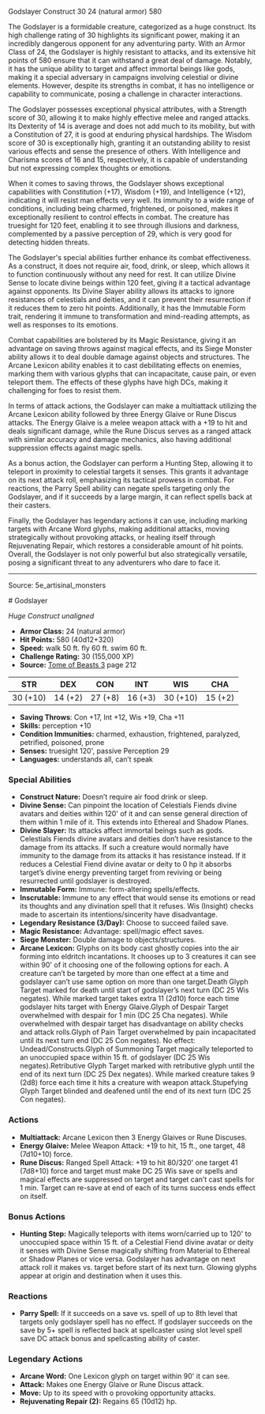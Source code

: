 <MonsterName/>Godslayer</MonsterName>
<CreatureType/>Construct</CreatureType>
<CR/>30</CR>
<AC/>24 (natural armor)</AC>
<HP/>580</HP>
<summary>The Godslayer is a formidable creature, categorized as a huge construct. Its high challenge rating of 30 highlights its significant power, making it an incredibly dangerous opponent for any adventuring party. With an Armor Class of 24, the Godslayer is highly resistant to attacks, and its extensive hit points of 580 ensure that it can withstand a great deal of damage. Notably, it has the unique ability to target and affect immortal beings like gods, making it a special adversary in campaigns involving celestial or divine elements. However, despite its strengths in combat, it has no intelligence or capability to communicate, posing a challenge in character interactions. </summary>

<detail>

The Godslayer possesses exceptional physical attributes, with a Strength score of 30, allowing it to make highly effective melee and ranged attacks. Its Dexterity of 14 is average and does not add much to its mobility, but with a Constitution of 27, it is good at enduring physical hardships. The Wisdom score of 30 is exceptionally high, granting it an outstanding ability to resist various effects and sense the presence of others. With Intelligence and Charisma scores of 16 and 15, respectively, it is capable of understanding but not expressing complex thoughts or emotions.

When it comes to saving throws, the Godslayer shows exceptional capabilities with Constitution (+17), Wisdom (+19), and Intelligence (+12), indicating it will resist man effects very well. Its immunity to a wide range of conditions, including being charmed, frightened, or poisoned, makes it exceptionally resilient to control effects in combat. The creature has truesight for 120 feet, enabling it to see through illusions and darkness, complemented by a passive perception of 29, which is very good for detecting hidden threats.

The Godslayer's special abilities further enhance its combat effectiveness. As a construct, it does not require air, food, drink, or sleep, which allows it to function continuously without any need for rest. It can utilize Divine Sense to locate divine beings within 120 feet, giving it a tactical advantage against opponents. Its Divine Slayer ability allows its attacks to ignore resistances of celestials and deities, and it can prevent their resurrection if it reduces them to zero hit points. Additionally, it has the Immutable Form trait, rendering it immune to transformation and mind-reading attempts, as well as responses to its emotions.

Combat capabilities are bolstered by its Magic Resistance, giving it an advantage on saving throws against magical effects, and its Siege Monster ability allows it to deal double damage against objects and structures. The Arcane Lexicon ability enables it to cast debilitating effects on enemies, marking them with various glyphs that can incapacitate, cause pain, or even teleport them. The effects of these glyphs have high DCs, making it challenging for foes to resist them.

In terms of attack actions, the Godslayer can make a multiattack utilizing the Arcane Lexicon ability followed by three Energy Glaive or Rune Discus attacks. The Energy Glaive is a melee weapon attack with a +19 to hit and deals significant damage, while the Rune Discus serves as a ranged attack with similar accuracy and damage mechanics, also having additional suppression effects against magic spells.

As a bonus action, the Godslayer can perform a Hunting Step, allowing it to teleport in proximity to celestial targets it senses. This grants it advantage on its next attack roll, emphasizing its tactical prowess in combat. For reactions, the Parry Spell ability can negate spells targeting only the Godslayer, and if it succeeds by a large margin, it can reflect spells back at their casters.

Finally, the Godslayer has legendary actions it can use, including marking targets with Arcane Word glyphs, making additional attacks, moving strategically without provoking attacks, or healing itself through Rejuvenating Repair, which restores a considerable amount of hit points. Overall, the Godslayer is not only powerful but also strategically versatile, posing a significant threat to any adventurers who dare to face it.</detail>



---

Source: 5e_artisinal_monsters

<statblock>
# Godslayer

*Huge* *Construct* *unaligned*

- **Armor Class:** 24 (natural armor)
- **Hit Points:** 580 (40d12+320)
- **Speed:** walk 50 ft. fly 60 ft. swim 60 ft.
- **Challenge Rating:** 30 (155,000 XP)
- **Source:** [Tome of Beasts 3](https://koboldpress.com/kpstore/product/tome-of-beasts-3-for-5th-edition/) page 212

| STR | DEX | CON | INT | WIS | CHA |
| --- | --- | --- | --- | --- | --- |
| 30 (+10) | 14 (+2) | 27 (+8) | 16 (+3) | 30 (+10) | 15 (+2) |

- **Saving Throws**: Con +17, Int +12, Wis +19, Cha +11
- **Skills:** perception +10
- **Condition Immunities:** charmed, exhaustion, frightened, paralyzed, petrified, poisoned, prone
- **Senses:** truesight 120', passive Perception 29
- **Languages:** understands all, can’t speak

### Special Abilities

- **Construct Nature:** Doesn’t require air food drink or sleep.
- **Divine Sense:** Can pinpoint the location of Celestials Fiends divine avatars and deities within 120' of it and can sense general direction of them within 1 mile of it. This extends into Ethereal and Shadow Planes.
- **Divine Slayer:** Its attacks affect immortal beings such as gods. Celestials Fiends divine avatars and deities don’t have resistance to the damage from its attacks. If such a creature would normally have immunity to the damage from its attacks it has resistance instead. If it reduces a Celestial Fiend divine avatar or deity to 0 hp it absorbs target’s divine energy preventing target from reviving or being resurrected until godslayer is destroyed.
- **Immutable Form:** Immune: form-altering spells/effects.
- **Inscrutable:** Immune to any effect that would sense its emotions or read its thoughts and any divination spell that it refuses. Wis (Insight) checks made to ascertain its intentions/sincerity have disadvantage.
- **Legendary Resistance (3/Day):** Choose to succeed failed save.
- **Magic Resistance:** Advantage: spell/magic effect saves.
- **Siege Monster:** Double damage to objects/structures.
- **Arcane Lexicon:** Glyphs on its body cast ghostly copies into the air forming into eldritch incantations. It chooses up to 3 creatures it can see within 90' of it choosing one of the following options for each. A creature can’t be targeted by more than one effect at a time and godslayer can’t use same option on more than one target.Death Glyph Target marked for death until start of godslayer’s next turn (DC 25 Wis negates). While marked target takes extra 11 (2d10) force each time godslayer hits target with Energy Glaive.Glyph of Despair Target overwhelmed with despair for 1 min (DC 25 Cha negates). While overwhelmed with despair target has disadvantage on ability checks and attack rolls.Glyph of Pain Target overwhelmed by pain incapacitated until its next turn end (DC 25 Con negates). No effect: Undead/Constructs.Glyph of Summoning Target magically teleported to an unoccupied space within 15 ft. of godslayer (DC 25 Wis negates).Retributive Glyph Target marked with retributive glyph until the end of its next turn (DC 25 Dex negates). While marked creature takes 9 (2d8) force each time it hits a creature with weapon attack.Stupefying Glyph Target blinded and deafened until the end of its next turn (DC 25 Con negates).

### Actions

- **Multiattack:** Arcane Lexicon then 3 Energy Glaives or Rune Discuses.
- **Energy Glaive:** Melee Weapon Attack: +19 to hit, 15 ft., one target, 48 (7d10+10) force.
- **Rune Discus:** Ranged Spell Attack: +19 to hit 80/320' one target 41 (7d8+10) force and target must make DC 25 Wis save or spells and magical effects are suppressed on target and target can’t cast spells for 1 min. Target can re-save at end of each of its turns success ends effect on itself.

### Bonus Actions

- **Hunting Step:** Magically teleports with items worn/carried up to 120' to unoccupied space within 15 ft. of a Celestial Fiend divine avatar or deity it senses with Divine Sense magically shifting from Material to Ethereal or Shadow Planes or vice versa. Godslayer has advantage on next attack roll it makes vs. target before start of its next turn. Glowing glyphs appear at origin and destination when it uses this.

### Reactions

- **Parry Spell:** If it succeeds on a save vs. spell of up to 8th level that targets only godslayer spell has no effect. If godslayer succeeds on the save by 5+ spell is reflected back at spellcaster using slot level spell save DC attack bonus and spellcasting ability of caster.



### Legendary Actions

- **Arcane Word:** One Lexicon glyph on target within 90' it can see.
- **Attack:** Makes one Energy Glaive or Rune Discus attack.
- **Move:** Up to its speed with o provoking opportunity attacks.
- **Rejuvenating Repair (2):** Regains 65 (10d12) hp.
</statblock>


